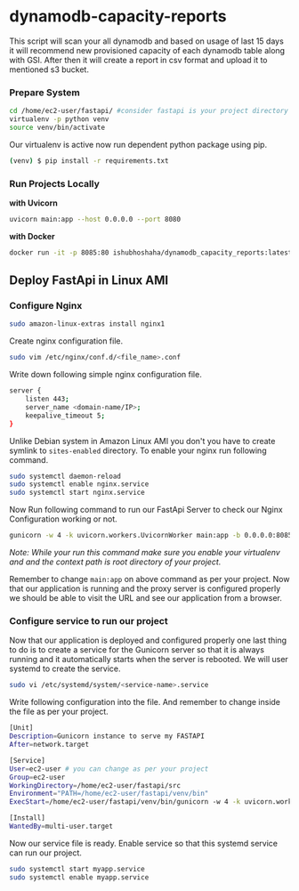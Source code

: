 # dynamodb-capacity-reports 

This script will scan your all dynamodb and based on usage of last 15 days it will recommend new provisioned capacity of each dynamodb table along with GSI. After then it will create a report in csv format and upload it to mentioned s3 bucket.




### Prepare System

```bash
cd /home/ec2-user/fastapi/ #consider fastapi is your project directory
virtualenv -p python venv
source venv/bin/activate
```

Our virtualenv is active now run dependent python package using pip.

```bash
(venv) $ pip install -r requirements.txt
```

### Run Projects Locally
**with Uvicorn**
```bash
uvicorn main:app --host 0.0.0.0 --port 8080
```

**with Docker**
```bash
docker run -it -p 8085:80 ishubhoshaha/dynamodb_capacity_reports:latest
```


## Deploy FastApi in Linux AMI

### Configure Nginx

```bash
sudo amazon-linux-extras install nginx1
```

Create nginx configuration file.

```bash
sudo vim /etc/nginx/conf.d/<file_name>.conf
```

Write down following simple nginx configuration file.

```bash
server {
    listen 443;
    server_name <domain-name/IP>;
    keepalive_timeout 5;
}
```

Unlike Debian system in Amazon Linux AMI you don't you have to create symlink to `sites-enabled` directory. To enable your nginx run following command.

```bash
sudo systemctl daemon-reload
sudo systemctl enable nginx.service
sudo systemctl start nginx.service
```

Now Run following command to run our FastApi Server to check our Nginx Configuration working or not.

```bash
gunicorn -w 4 -k uvicorn.workers.UvicornWorker main:app -b 0.0.0.0:8085
```

*Note: While your run this command make sure you enable your virtualenv and and the context path is root directory of your project.*

Remember to change `main:app` on above command as per your project. Now that our application is running and the proxy server is configured properly we should be able to visit the URL and see our application from a browser.

### Configure  service to run our project

Now that our application is deployed and configured properly one last thing to do is to create a service for the Gunicorn server so that it is always running and it automatically starts when the server is rebooted. We will user systemd to create the service.

```bash
sudo vi /etc/systemd/system/<service-name>.service
```

Write following configuration into the file.  And remember to change inside the file as per your project.

```bash
[Unit]
Description=Gunicorn instance to serve my FASTAPI
After=network.target

[Service]
User=ec2-user # you can change as per your project
Group=ec2-user
WorkingDirectory=/home/ec2-user/fastapi/src
Environment="PATH=/home/ec2-user/fastapi/venv/bin"
ExecStart=/home/ec2-user/fastapi/venv/bin/gunicorn -w 4 -k uvicorn.workers.UvicornWorker main:app -b 0.0.0.0:8085

[Install]
WantedBy=multi-user.target
```

Now our service file is ready. Enable service so that this systemd service can run our project.

```bash
sudo systemctl start myapp.service
sudo systemctl enable myapp.service
```